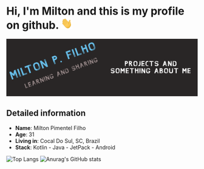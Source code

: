 <h1>Hi, I'm Milton and this is my profile on github. <img src="https://github.com/MiltonDevSis/MiltonDevSis/blob/master/wave.gif" height="30" width="30"></h1> 

<img src="https://github.com/MiltonDevSis/MiltonDevSis/blob/master/Painel.png">

## Detailed information

* **Name**: Milton Pimentel Filho
* **Age**: 31
* **Living in**: Cocal Do Sul, SC, Brazil
* **Stack**: Kotlin - Java - JetPack - Android

![Top Langs](https://github-readme-stats.vercel.app/api/top-langs/?username=MiltonDevSis&layout=compact) 
![Anurag's GitHub stats](https://github-readme-stats.vercel.app/api?username=MiltonDevSis)

